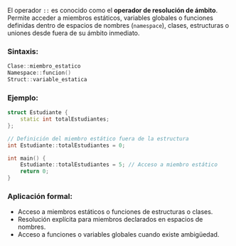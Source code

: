 El operador `::` es conocido como el **operador de resolución de ámbito**. Permite acceder a miembros estáticos, variables globales o funciones definidas dentro de espacios de nombres (`namespace`), clases, estructuras o uniones desde fuera de su ámbito inmediato.

### Sintaxis:

```cpp
Clase::miembro_estatico
Namespace::funcion()
Struct::variable_estatica
```

### Ejemplo:

```cpp
struct Estudiante {
    static int totalEstudiantes;
};

// Definición del miembro estático fuera de la estructura
int Estudiante::totalEstudiantes = 0;

int main() {
    Estudiante::totalEstudiantes = 5; // Acceso a miembro estático
    return 0;
}

```
### Aplicación formal:

- Acceso a miembros estáticos o funciones de estructuras o clases.
- Resolución explícita para miembros declarados en espacios de nombres.
- Acceso a funciones o variables globales cuando existe ambigüedad.